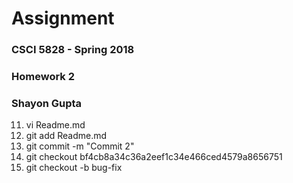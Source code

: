 # Assignment

### CSCI 5828 - Spring 2018
### Homework 2
### Shayon Gupta

11. vi Readme.md
12. git add Readme.md
13. git commit -m "Commit 2"
14. git checkout bf4cb8a34c36a2eef1c34e466ced4579a8656751
15. git checkout -b bug-fix
